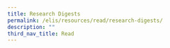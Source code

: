 ```yaml
---
title: Research Digests
permalink: /elis/resources/read/research-digests/
description: ""
third_nav_title: Read
---
```

